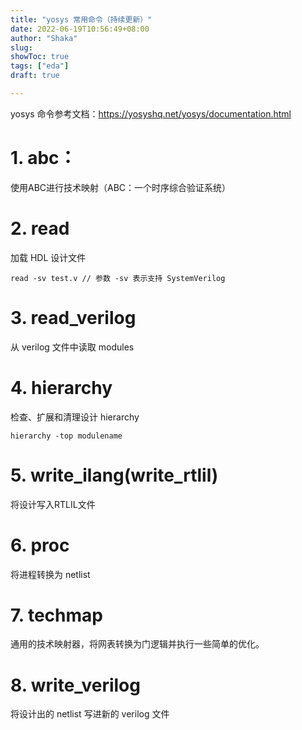 ```yaml
---
title: "yosys 常用命令（持续更新）"
date: 2022-06-19T10:56:49+08:00
author: "Shaka"
slug: 
showToc: true
tags: ["eda"]
draft: true

---
```


yosys 命令参考文档：<https://yosyshq.net/yosys/documentation.html>

# 1. abc：
 使用ABC进行技术映射（ABC：一个时序综合验证系统）

# 2. read
加载 HDL 设计文件
```
read -sv test.v // 参数 -sv 表示支持 SystemVerilog
```
# 3. read_verilog

从 verilog 文件中读取 modules

# 4. hierarchy

检查、扩展和清理设计 hierarchy
```
hierarchy -top modulename
```

# 5. write_ilang(write_rtlil)

将设计写入RTLIL文件

# 6. proc

将进程转换为 netlist

# 7. techmap

通用的技术映射器，将网表转换为门逻辑并执行一些简单的优化。

# 8. write_verilog

将设计出的 netlist 写进新的 verilog 文件